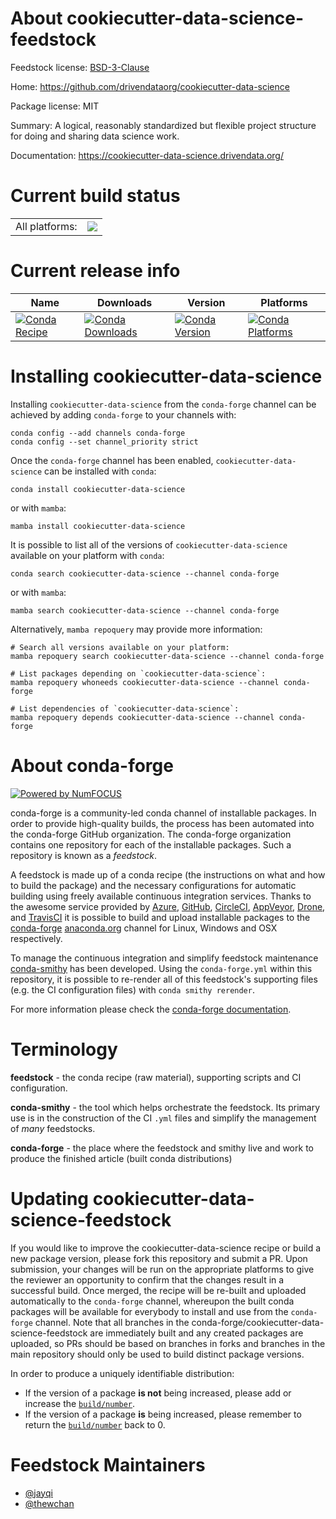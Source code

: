 About cookiecutter-data-science-feedstock
=========================================

Feedstock license: [BSD-3-Clause](https://github.com/conda-forge/cookiecutter-data-science-feedstock/blob/main/LICENSE.txt)

Home: https://github.com/drivendataorg/cookiecutter-data-science

Package license: MIT

Summary: A logical, reasonably standardized but flexible project structure for doing and sharing data science work.

Documentation: https://cookiecutter-data-science.drivendata.org/

Current build status
====================


<table><tr><td>All platforms:</td>
    <td>
      <a href="https://dev.azure.com/conda-forge/feedstock-builds/_build/latest?definitionId=22743&branchName=main">
        <img src="https://dev.azure.com/conda-forge/feedstock-builds/_apis/build/status/cookiecutter-data-science-feedstock?branchName=main">
      </a>
    </td>
  </tr>
</table>

Current release info
====================

| Name | Downloads | Version | Platforms |
| --- | --- | --- | --- |
| [![Conda Recipe](https://img.shields.io/badge/recipe-cookiecutter--data--science-green.svg)](https://anaconda.org/conda-forge/cookiecutter-data-science) | [![Conda Downloads](https://img.shields.io/conda/dn/conda-forge/cookiecutter-data-science.svg)](https://anaconda.org/conda-forge/cookiecutter-data-science) | [![Conda Version](https://img.shields.io/conda/vn/conda-forge/cookiecutter-data-science.svg)](https://anaconda.org/conda-forge/cookiecutter-data-science) | [![Conda Platforms](https://img.shields.io/conda/pn/conda-forge/cookiecutter-data-science.svg)](https://anaconda.org/conda-forge/cookiecutter-data-science) |

Installing cookiecutter-data-science
====================================

Installing `cookiecutter-data-science` from the `conda-forge` channel can be achieved by adding `conda-forge` to your channels with:

```
conda config --add channels conda-forge
conda config --set channel_priority strict
```

Once the `conda-forge` channel has been enabled, `cookiecutter-data-science` can be installed with `conda`:

```
conda install cookiecutter-data-science
```

or with `mamba`:

```
mamba install cookiecutter-data-science
```

It is possible to list all of the versions of `cookiecutter-data-science` available on your platform with `conda`:

```
conda search cookiecutter-data-science --channel conda-forge
```

or with `mamba`:

```
mamba search cookiecutter-data-science --channel conda-forge
```

Alternatively, `mamba repoquery` may provide more information:

```
# Search all versions available on your platform:
mamba repoquery search cookiecutter-data-science --channel conda-forge

# List packages depending on `cookiecutter-data-science`:
mamba repoquery whoneeds cookiecutter-data-science --channel conda-forge

# List dependencies of `cookiecutter-data-science`:
mamba repoquery depends cookiecutter-data-science --channel conda-forge
```


About conda-forge
=================

[![Powered by
NumFOCUS](https://img.shields.io/badge/powered%20by-NumFOCUS-orange.svg?style=flat&colorA=E1523D&colorB=007D8A)](https://numfocus.org)

conda-forge is a community-led conda channel of installable packages.
In order to provide high-quality builds, the process has been automated into the
conda-forge GitHub organization. The conda-forge organization contains one repository
for each of the installable packages. Such a repository is known as a *feedstock*.

A feedstock is made up of a conda recipe (the instructions on what and how to build
the package) and the necessary configurations for automatic building using freely
available continuous integration services. Thanks to the awesome service provided by
[Azure](https://azure.microsoft.com/en-us/services/devops/), [GitHub](https://github.com/),
[CircleCI](https://circleci.com/), [AppVeyor](https://www.appveyor.com/),
[Drone](https://cloud.drone.io/welcome), and [TravisCI](https://travis-ci.com/)
it is possible to build and upload installable packages to the
[conda-forge](https://anaconda.org/conda-forge) [anaconda.org](https://anaconda.org/)
channel for Linux, Windows and OSX respectively.

To manage the continuous integration and simplify feedstock maintenance
[conda-smithy](https://github.com/conda-forge/conda-smithy) has been developed.
Using the ``conda-forge.yml`` within this repository, it is possible to re-render all of
this feedstock's supporting files (e.g. the CI configuration files) with ``conda smithy rerender``.

For more information please check the [conda-forge documentation](https://conda-forge.org/docs/).

Terminology
===========

**feedstock** - the conda recipe (raw material), supporting scripts and CI configuration.

**conda-smithy** - the tool which helps orchestrate the feedstock.
                   Its primary use is in the construction of the CI ``.yml`` files
                   and simplify the management of *many* feedstocks.

**conda-forge** - the place where the feedstock and smithy live and work to
                  produce the finished article (built conda distributions)


Updating cookiecutter-data-science-feedstock
============================================

If you would like to improve the cookiecutter-data-science recipe or build a new
package version, please fork this repository and submit a PR. Upon submission,
your changes will be run on the appropriate platforms to give the reviewer an
opportunity to confirm that the changes result in a successful build. Once
merged, the recipe will be re-built and uploaded automatically to the
`conda-forge` channel, whereupon the built conda packages will be available for
everybody to install and use from the `conda-forge` channel.
Note that all branches in the conda-forge/cookiecutter-data-science-feedstock are
immediately built and any created packages are uploaded, so PRs should be based
on branches in forks and branches in the main repository should only be used to
build distinct package versions.

In order to produce a uniquely identifiable distribution:
 * If the version of a package **is not** being increased, please add or increase
   the [``build/number``](https://docs.conda.io/projects/conda-build/en/latest/resources/define-metadata.html#build-number-and-string).
 * If the version of a package **is** being increased, please remember to return
   the [``build/number``](https://docs.conda.io/projects/conda-build/en/latest/resources/define-metadata.html#build-number-and-string)
   back to 0.

Feedstock Maintainers
=====================

* [@jayqi](https://github.com/jayqi/)
* [@thewchan](https://github.com/thewchan/)

